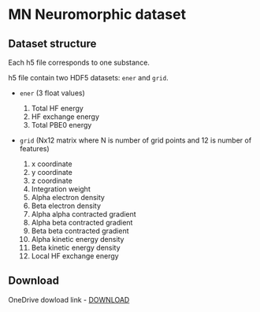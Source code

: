 # MN Neuromorphic dataset

## Dataset structure
Each h5 file corresponds to one substance.

h5 file contain two HDF5 datasets: `ener` and `grid`.

- `ener` (3 float values)
    1.  Total HF energy
    2.  HF exchange energy
    3.  Total PBE0 energy

- `grid` (Nx12 matrix where N is number of grid points and 12 is number of features)
    1. x coordinate
    2. y coordinate
    3. z coordinate
    4. Integration weight
    5. Alpha electron density
    6. Beta electron density
    7. Alpha alpha contracted gradient
    8. Alpha beta contracted gradient
    9. Beta beta contracted gradient
    10. Alpha kinetic energy density
    11. Beta kinetic energy density
    12. Local HF exchange energy

## Download
OneDrive dowload link - [DOWNLOAD](https://1drv.ms/u/s!AgdbSNqMtbhRgcYREkBwLcfoyQ1CNg?e=AIU3T8)
